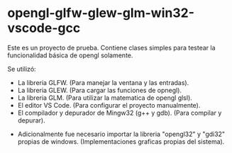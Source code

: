# opengl-glfw-glew-glm-win32-vscode-gcc

Este es un proyecto de prueba. Contiene clases simples para testear la funcionalidad básica de opengl solamente.

Se utilizó:
  + La libreria GLFW.   (Para manejar la ventana y las entradas).
  + La libreria GLEW.   (Para cargar las funciones de opnegl).
  + La libreria GLM.    (Para utilizar la matematica de opengl glsl).
  + El editor VS Code.  (Para configurar el proyecto manualmente).
  + El compilador y depurador de Mingw32 (g++ y gdb). (Para compilar y depurar).

* Adicionalmente fue necesario importar la libreria "opengl32" y "gdi32" propias de windows. (Implementaciones graficas propias del sistema).
